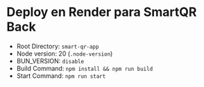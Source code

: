 # Deploy en Render para SmartQR Back

- Root Directory: `smart-qr-app`
- Node version: 20 (`.node-version`)
- BUN_VERSION: `disable`
- Build Command: `npm install && npm run build`
- Start Command: `npm run start`
